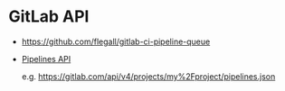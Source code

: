 # GitLab API

* <https://github.com/flegall/gitlab-ci-pipeline-queue>

* [Pipelines API](https://docs.gitlab.com/ee/api/pipelines.html)

    e.g. <https://gitlab.com/api/v4/projects/my%2Fproject/pipelines.json>